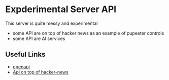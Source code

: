 # Expderimental Server API
This server is quite messy and experimental
- some API are on top of hacker news as an example of pupeeter controls
- some API are AI services


## Useful Links
- [openapi](http://localhost:3000/api)
- [Api on top of hacker-news](https://news.ycombinator.com/)